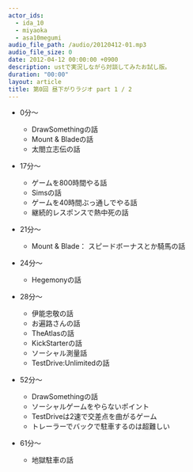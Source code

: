 ```yaml
---
actor_ids:
  - ida_10
  - miyaoka
  - asa10megumi
audio_file_path: /audio/20120412-01.mp3
audio_file_size: 0
date: 2012-04-12 00:00:00 +0900
description: ustで実況しながら対談してみたお試し版。
duration: "00:00"
layout: article
title: 第0回 昼下がりラジオ part 1 / 2
---
```


- 0分～
  - DrawSomethingの話
  - Mount & Bladeの話
  - 太閤立志伝の話

- 17分～
  - ゲームを800時間やる話
  - Simsの話
  - ゲームを40時間ぶっ通しでやる話
  - 継続的レスポンスで熱中死の話

- 21分～
  - Mount & Blade： スピードボーナスとか騎馬の話

- 24分～
  - Hegemonyの話

- 28分～
  - 伊能忠敬の話
  - お遍路さんの話
  - TheAtlasの話
  - KickStarterの話
  - ソーシャル測量話
  - TestDrive:Unlimitedの話

- 52分～
  - DrawSomethingの話
  - ソーシャルゲームをやらないポイント
  - TestDriveは2速で交差点を曲がるゲーム
  - トレーラーでバックで駐車するのは超難しい

- 61分～
  - 地獄駐車の話